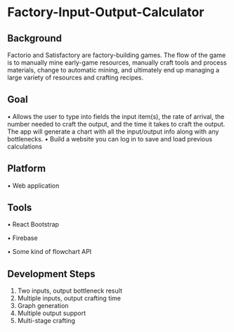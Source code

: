 # Factory-Input-Output-Calculator

## Background

Factorio and Satisfactory are factory-building games. The flow of the game is to manually mine early-game resources, manually craft tools and process materials, change to automatic mining, and ultimately end up managing a large variety of resources and crafting recipes. 

## Goal

•	Allows the user to type into fields the input item(s), the rate of arrival, the number needed to craft the output, and the time it takes to craft the output. The app will generate a chart with all the input/output info along with any bottlenecks.
•	Build a website you can log in to save and load previous calculations

## Platform

•	Web application

## Tools

•	React Bootstrap

•	Firebase

•	Some kind of flowchart API

## Development Steps

1.	Two inputs, output bottleneck result
2.	Multiple inputs, output crafting time
3.	Graph generation
4.	Multiple output support
5.	Multi-stage crafting

